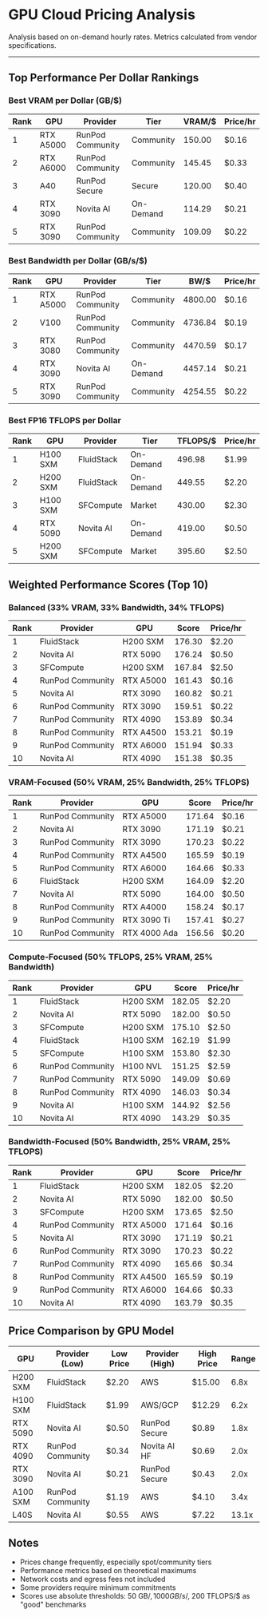 # GPU Cloud Pricing Analysis

Analysis based on on-demand hourly rates. Metrics calculated from vendor specifications.

---

## Top Performance Per Dollar Rankings

### Best VRAM per Dollar (GB/$)

| Rank | GPU       | Provider         | Tier      | VRAM/$ | Price/hr |
| ---- | --------- | ---------------- | --------- | ------ | -------- |
| 1    | RTX A5000 | RunPod Community | Community | 150.00 | $0.16    |
| 2    | RTX A6000 | RunPod Community | Community | 145.45 | $0.33    |
| 3    | A40       | RunPod Secure    | Secure    | 120.00 | $0.40    |
| 4    | RTX 3090  | Novita AI        | On-Demand | 114.29 | $0.21    |
| 5    | RTX 3090  | RunPod Community | Community | 109.09 | $0.22    |

### Best Bandwidth per Dollar (GB/s/$)

| Rank | GPU       | Provider         | Tier      | BW/$    | Price/hr |
| ---- | --------- | ---------------- | --------- | ------- | -------- |
| 1    | RTX A5000 | RunPod Community | Community | 4800.00 | $0.16    |
| 2    | V100      | RunPod Community | Community | 4736.84 | $0.19    |
| 3    | RTX 3080  | RunPod Community | Community | 4470.59 | $0.17    |
| 4    | RTX 3090  | Novita AI        | On-Demand | 4457.14 | $0.21    |
| 5    | RTX 3090  | RunPod Community | Community | 4254.55 | $0.22    |

### Best FP16 TFLOPS per Dollar

| Rank | GPU      | Provider   | Tier      | TFLOPS/$ | Price/hr |
| ---- | -------- | ---------- | --------- | -------- | -------- |
| 1    | H100 SXM | FluidStack | On-Demand | 496.98   | $1.99    |
| 2    | H200 SXM | FluidStack | On-Demand | 449.55   | $2.20    |
| 3    | H100 SXM | SFCompute  | Market    | 430.00   | $2.30    |
| 4    | RTX 5090 | Novita AI  | On-Demand | 419.00   | $0.50    |
| 5    | H200 SXM | SFCompute  | Market    | 395.60   | $2.50    |

## Weighted Performance Scores (Top 10)

### Balanced (33% VRAM, 33% Bandwidth, 34% TFLOPS)

| Rank | Provider         | GPU       | Score  | Price/hr |
| ---- | ---------------- | --------- | ------ | -------- |
| 1    | FluidStack       | H200 SXM  | 176.30 | $2.20    |
| 2    | Novita AI        | RTX 5090  | 176.24 | $0.50    |
| 3    | SFCompute        | H200 SXM  | 167.84 | $2.50    |
| 4    | RunPod Community | RTX A5000 | 161.43 | $0.16    |
| 5    | Novita AI        | RTX 3090  | 160.82 | $0.21    |
| 6    | RunPod Community | RTX 3090  | 159.51 | $0.22    |
| 7    | RunPod Community | RTX 4090  | 153.89 | $0.34    |
| 8    | RunPod Community | RTX A4500 | 153.21 | $0.19    |
| 9    | RunPod Community | RTX A6000 | 151.94 | $0.33    |
| 10   | Novita AI        | RTX 4090  | 151.38 | $0.35    |

### VRAM-Focused (50% VRAM, 25% Bandwidth, 25% TFLOPS)

| Rank | Provider         | GPU          | Score  | Price/hr |
| ---- | ---------------- | ------------ | ------ | -------- |
| 1    | RunPod Community | RTX A5000    | 171.64 | $0.16    |
| 2    | Novita AI        | RTX 3090     | 171.19 | $0.21    |
| 3    | RunPod Community | RTX 3090     | 170.23 | $0.22    |
| 4    | RunPod Community | RTX A4500    | 165.59 | $0.19    |
| 5    | RunPod Community | RTX A6000    | 164.66 | $0.33    |
| 6    | FluidStack       | H200 SXM     | 164.09 | $2.20    |
| 7    | Novita AI        | RTX 5090     | 164.00 | $0.50    |
| 8    | RunPod Community | RTX A4000    | 158.24 | $0.17    |
| 9    | RunPod Community | RTX 3090 Ti  | 157.41 | $0.27    |
| 10   | RunPod Community | RTX 4000 Ada | 156.56 | $0.20    |

### Compute-Focused (50% TFLOPS, 25% VRAM, 25% Bandwidth)

| Rank | Provider         | GPU      | Score  | Price/hr |
| ---- | ---------------- | -------- | ------ | -------- |
| 1    | FluidStack       | H200 SXM | 182.05 | $2.20    |
| 2    | Novita AI        | RTX 5090 | 182.00 | $0.50    |
| 3    | SFCompute        | H200 SXM | 175.10 | $2.50    |
| 4    | FluidStack       | H100 SXM | 162.19 | $1.99    |
| 5    | SFCompute        | H100 SXM | 153.80 | $2.30    |
| 6    | RunPod Community | H100 NVL | 151.25 | $2.59    |
| 7    | RunPod Community | RTX 5090 | 149.09 | $0.69    |
| 8    | RunPod Community | RTX 4090 | 146.03 | $0.34    |
| 9    | Novita AI        | H100 SXM | 144.92 | $2.56    |
| 10   | Novita AI        | RTX 4090 | 143.29 | $0.35    |

### Bandwidth-Focused (50% Bandwidth, 25% VRAM, 25% TFLOPS)

| Rank | Provider         | GPU       | Score  | Price/hr |
| ---- | ---------------- | --------- | ------ | -------- |
| 1    | FluidStack       | H200 SXM  | 182.05 | $2.20    |
| 2    | Novita AI        | RTX 5090  | 182.00 | $0.50    |
| 3    | SFCompute        | H200 SXM  | 173.65 | $2.50    |
| 4    | RunPod Community | RTX A5000 | 171.64 | $0.16    |
| 5    | Novita AI        | RTX 3090  | 171.19 | $0.21    |
| 6    | RunPod Community | RTX 3090  | 170.23 | $0.22    |
| 7    | RunPod Community | RTX 4090  | 165.66 | $0.34    |
| 8    | RunPod Community | RTX A4500 | 165.59 | $0.19    |
| 9    | RunPod Community | RTX A6000 | 164.66 | $0.33    |
| 10   | Novita AI        | RTX 4090  | 163.79 | $0.35    |

## Price Comparison by GPU Model

| GPU      | Provider (Low)   | Low Price | Provider (High) | High Price | Range |
| -------- | ---------------- | --------- | --------------- | ---------- | ----- |
| H200 SXM | FluidStack       | $2.20     | AWS             | $15.00     | 6.8x  |
| H100 SXM | FluidStack       | $1.99     | AWS/GCP         | $12.29     | 6.2x  |
| RTX 5090 | Novita AI        | $0.50     | RunPod Secure   | $0.89      | 1.8x  |
| RTX 4090 | RunPod Community | $0.34     | Novita AI HF    | $0.69      | 2.0x  |
| RTX 3090 | Novita AI        | $0.21     | RunPod Secure   | $0.43      | 2.0x  |
| A100 SXM | RunPod Community | $1.19     | AWS             | $4.10      | 3.4x  |
| L40S     | Novita AI        | $0.55     | AWS             | $7.22      | 13.1x |

## Notes

- Prices change frequently, especially spot/community tiers
- Performance metrics based on theoretical maximums
- Network costs and egress fees not included
- Some providers require minimum commitments
- Scores use absolute thresholds: 50 GB/$, 1000 GB/s/$, 200 TFLOPS/$ as "good" benchmarks
